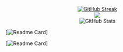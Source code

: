 <div align=center>
    <a href="https://git.io/streak-stats" style="margin: auto;"><img src="https://streak-stats.demolab.com?user=AsadiAhmad&theme=dark" alt="GitHub Streak" /></a>
    <br>
    <img src="https://github-readme-stats.vercel.app/api/top-langs/?username=AsadiAhmad&theme=dark&layout=compact"/>
    <br>
    <img src="https://github-readme-stats.vercel.app/api?username=AsadiAhmad&theme=calm_pink&show_icons=true" alt="GitHub Stats" />
</div>

[![Readme Card](https://github-readme-stats.vercel.app/api/pin/?username=AsadiAhmad&repo=Online-Shop)]

[![Readme Card](https://github-readme-stats.vercel.app/api/pin/?username=AsadiAhmad&repo=Simple-Signup-Nodejs)]



